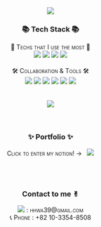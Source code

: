 <div align="center">
  <img src="https://capsule-render.vercel.app/api?type=waving&color=auto&height=200&section=header&text=Hyunhwa's&nbsp;Github&fontSize=70" />
</div>

<div align="center">
  <h3>📚 Tech Stack 📚</h3>
  <span style="font-variant:small-caps;">👑 Techs that I use the most 👑</span>
</div>

<div align="center">
	<img src="https://img.shields.io/badge/Android-3DDC84?style=flat&logo=Android&logoColor=white" />
  <img src="https://img.shields.io/badge/Kotlin-7F52FF?style=flat&logo=Kotlin&logoColor=white" />
  <img src="https://img.shields.io/badge/Java-007396?style=flat&logo=Conda-Forge&logoColor=white" />
  <img src="https://img.shields.io/badge/Firebase-FFCA28?style=flat&logo=Firebase&logoColor=white" />
</div>
<br>
<div align="center">
  <span style="font-variant:small-caps;">🛠 Collaboration & Tools 🛠</span>
</div>

<div align="center">
	<img src="https://img.shields.io/badge/Android Studio-3DDC84?style=flat&logo=Android Studio&logoColor=white" />
  <img src="https://img.shields.io/badge/Git-F05032?style=flat&logo=Git&logoColor=white" />
  <img src="https://img.shields.io/badge/Slack-4A154B?style=flat&logo=Slack&logoColor=white" />
  <img src="https://img.shields.io/badge/Sourcetree-0052CC?style=flat&logo=Sourcetree&logoColor=white" />
  <img src="https://img.shields.io/badge/Jira-0052CC?style=flat&logo=Jira&logoColor=white" />
  <img src="https://img.shields.io/badge/Notion-000000?style=flat&logo=Notion&logoColor=white" />
</div>
<br><br>
<div align="center">
  <img src="https://github-readme-stats.vercel.app/api/top-langs/?username=HyunhwaShin&layout=compact">
</div>
<br><br>

<div align="center">
  <h3>✨ Portfolio ✨</h3>
  <span style="font-variant:small-caps;">Click to enter my notion! →&nbsp;&nbsp;</span>
  <a href="https://www.notion.so/Shin-Hyun-Hwa-633ac2ae4d4249f9a73d2909c1999a74">
		  <img src="https://img.shields.io/badge/Notion-000000?style=flat&logo=Notion&logoColor=white" />
	</a>
</div>
<br><br><br>
<div align="center">
  <h3>Contact to me ✌︎ </h3>
  <img src="https://img.shields.io/badge/Gmail-EA4335?style=flat&logo=Gmail&logoColor=white" />
  <span style="font-variant:small-caps;"> : hhwa39@gmail.com</span>
  <br>
  <span style="font-variant:small-caps;">📞 Phone : +82 10-3354-8508 </span>
</div>


